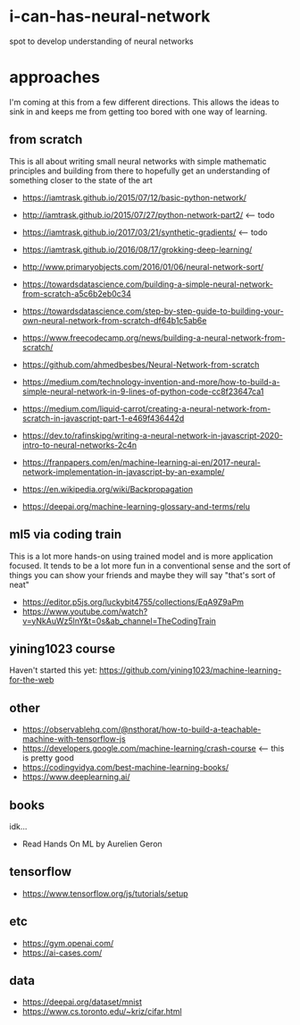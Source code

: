 # i-can-has-neural-network
spot to develop understanding of neural networks 

# approaches

I'm coming at this from a few different directions. This allows the ideas to sink in and keeps me from getting too bored with one way of learning.

## from scratch

This is all about writing small neural networks with simple mathematic principles and building from there to hopefully get an understanding of something closer to the state of the art

* https://iamtrask.github.io/2015/07/12/basic-python-network/
* http://iamtrask.github.io/2015/07/27/python-network-part2/ <-- todo
* https://iamtrask.github.io/2017/03/21/synthetic-gradients/ <-- todo
* https://iamtrask.github.io/2016/08/17/grokking-deep-learning/

* http://www.primaryobjects.com/2016/01/06/neural-network-sort/

* https://towardsdatascience.com/building-a-simple-neural-network-from-scratch-a5c6b2eb0c34
* https://towardsdatascience.com/step-by-step-guide-to-building-your-own-neural-network-from-scratch-df64b1c5ab6e
* https://www.freecodecamp.org/news/building-a-neural-network-from-scratch/
* https://github.com/ahmedbesbes/Neural-Network-from-scratch
* https://medium.com/technology-invention-and-more/how-to-build-a-simple-neural-network-in-9-lines-of-python-code-cc8f23647ca1
* https://medium.com/liquid-carrot/creating-a-neural-network-from-scratch-in-javascript-part-1-e469f436442d
* https://dev.to/rafinskipg/writing-a-neural-network-in-javascript-2020-intro-to-neural-networks-2c4n
* https://franpapers.com/en/machine-learning-ai-en/2017-neural-network-implementation-in-javascript-by-an-example/

* https://en.wikipedia.org/wiki/Backpropagation
* https://deepai.org/machine-learning-glossary-and-terms/relu

## ml5 via coding train

This is a lot more hands-on using trained model and is more application focused. It tends to be a lot more fun in a conventional sense and the sort of things you can show your friends and maybe they will say "that's sort of neat"

* https://editor.p5js.org/luckybit4755/collections/EqA9Z9aPm
* https://www.youtube.com/watch?v=yNkAuWz5lnY&t=0s&ab_channel=TheCodingTrain

## yining1023 course  

Haven't started this yet: https://github.com/yining1023/machine-learning-for-the-web

## other

* https://observablehq.com/@nsthorat/how-to-build-a-teachable-machine-with-tensorflow-js
* https://developers.google.com/machine-learning/crash-course <-- this is pretty good
* https://codingvidya.com/best-machine-learning-books/
* https://www.deeplearning.ai/

## books

idk...

* Read Hands On ML by Aurelien Geron

## tensorflow 

* https://www.tensorflow.org/js/tutorials/setup

## etc

* https://gym.openai.com/
* https://ai-cases.com/

## data

* https://deepai.org/dataset/mnist
* https://www.cs.toronto.edu/~kriz/cifar.html
